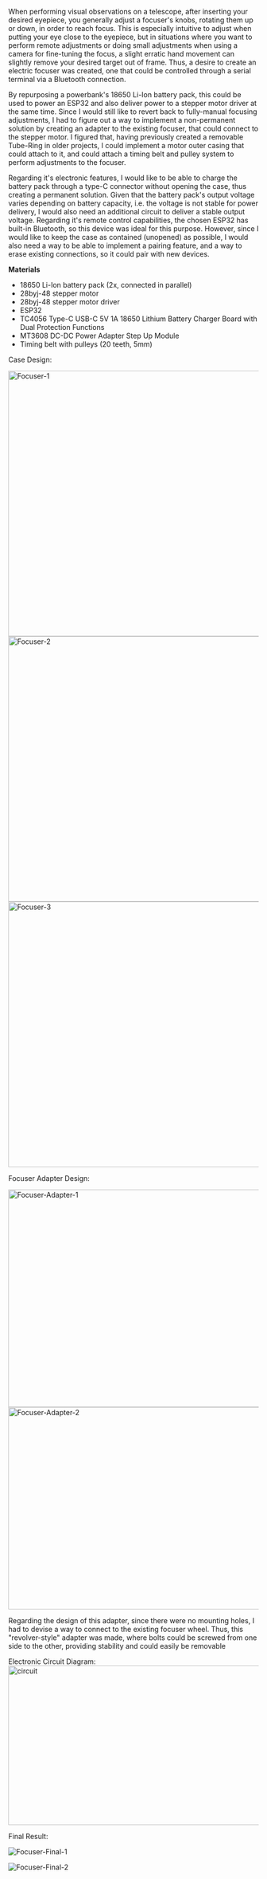 When performing visual observations on a telescope, after inserting your desired eyepiece, you generally adjust a focuser's knobs, rotating them up or down, in order to reach focus. This is especially intuitive to adjust when putting your eye close to the eyepiece, but in situations where you want to perform remote adjustments or doing small adjustments when using a camera for fine-tuning the focus, a slight erratic hand movement can slightly remove your desired target out of frame. 
Thus, a desire to create an electric focuser was created, one that could be controlled through a serial terminal via a Bluetooth connection.

By repurposing a powerbank's 18650 Li-Ion battery pack, this could be used to power an ESP32 and also deliver power to a stepper motor driver at the same time. Since I would still like to revert back to fully-manual focusing adjustments, I had to figure out a way to implement a non-permanent solution by creating an adapter to the existing focuser, that could connect to the stepper motor. I figured that, having previously created a removable Tube-Ring in older projects, I could implement a motor outer casing that could attach to it, and could attach a timing belt and pulley system to perform adjustments to the focuser.

Regarding it's electronic features, I would like to be able to charge the battery pack through a type-C connector without opening the case, thus creating a permanent solution. Given that the battery pack's output voltage varies depending on battery capacity, i.e. the voltage is not stable for power delivery, I would also need an additional circuit to deliver a stable output voltage. Regarding it's remote control capabilities, the chosen ESP32 has built-in Bluetooth, so this device was ideal for this purpose. However, since I would like to keep the case as contained (unopened) as possible, I would also need a way to be able to implement a pairing feature, and a way to erase existing connections, so it could pair with new devices.  

**Materials**
- 18650 Li-Ion battery pack (2x, connected in parallel)
- 28byj-48 stepper motor
- 28byj-48 stepper motor driver
- ESP32
- TC4056 Type-C USB-C 5V 1A 18650 Lithium Battery Charger Board with Dual Protection Functions
- MT3608 DC-DC Power Adapter Step Up Module
- Timing belt with pulleys (20 teeth, 5mm)

Case Design:

<img width="553" height="533" alt="Focuser-1" src="https://github.com/user-attachments/assets/30638623-3ab5-40f7-ba5b-cc4ea2e6bbc4" />

<img width="631" height="533" alt="Focuser-2" src="https://github.com/user-attachments/assets/cab684a6-f7f3-4cfb-ad11-c3fe63353751" />

<img width="631" height="533" alt="Focuser-3" src="https://github.com/user-attachments/assets/3771f7c8-a99e-46fc-947d-4c85355eeb0a" />


Focuser Adapter Design:

<img width="660" height="437" alt="Focuser-Adapter-1" src="https://github.com/user-attachments/assets/fdc9f29b-6e10-4e9c-916e-0bc878feb34a" />

<img width="660" height="406" alt="Focuser-Adapter-2" src="https://github.com/user-attachments/assets/fb3717ff-76c8-4cc9-8410-b5e6c906aced" />



Regarding the design of this adapter, since there were no mounting holes, I had to devise a way to connect to the existing focuser wheel. Thus, this "revolver-style" adapter was made, where bolts could be screwed from one side to the other, providing stability and could easily be removable


Electronic Circuit Diagram:
<img width="1020" height="320" alt="circuit" src="https://github.com/user-attachments/assets/3b803f7f-7f0f-476a-bb69-b70ebdf473fd" />



Final Result:

![Focuser-Final-1](https://github.com/user-attachments/assets/31406a1b-c3e8-4c03-92c5-0e930acca3f8)


![Focuser-Final-2](https://github.com/user-attachments/assets/e61dba87-2f47-43ac-97f5-34a2ba95cecb)

